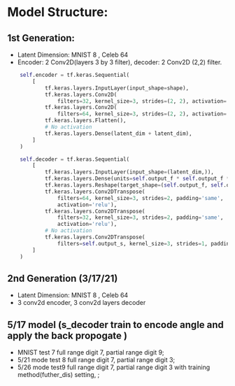 # Model Structure:

## 1st Generation:
-  Latent Dimension: MNIST 8  , Celeb 64 
- Encoder: 2 Conv2D(layers 3 by 3 filter), decoder: 2 Conv2D (2,2) filter.
```python
    self.encoder = tf.keras.Sequential(
        [
            tf.keras.layers.InputLayer(input_shape=shape),
            tf.keras.layers.Conv2D(
                filters=32, kernel_size=3, strides=(2, 2), activation='relu'),
            tf.keras.layers.Conv2D(
                filters=64, kernel_size=3, strides=(2, 2), activation='relu'),
            tf.keras.layers.Flatten(),
            # No activation
            tf.keras.layers.Dense(latent_dim + latent_dim),
        ]
    )

    self.decoder = tf.keras.Sequential(
        [
            tf.keras.layers.InputLayer(input_shape=(latent_dim,)),
            tf.keras.layers.Dense(units=self.output_f * self.output_f *32, activation=tf.nn.relu),
            tf.keras.layers.Reshape(target_shape=(self.output_f, self.output_f, 32)),
            tf.keras.layers.Conv2DTranspose(
                filters=64, kernel_size=3, strides=2, padding='same',
                activation='relu'),
            tf.keras.layers.Conv2DTranspose(
                filters=32, kernel_size=3, strides=2, padding='same',
                activation='relu'),
            # No activation
            tf.keras.layers.Conv2DTranspose(
                filters=self.output_s, kernel_size=3, strides=1, padding='same'),
        ]
    )

```

## 2nd Generation (3/17/21)
-  Latent Dimension: MNIST 8  , Celeb 64 
-  3 conv2d encoder, 3 conv2d layers decoder

## 5/17 model (s_decoder train to encode angle and apply the back propogate )
- MNIST test 7 full range digit 7, partial range digit 9;
- 5/21 mode test 8 full range digit 7, partial range digit 3; 
- 5/26 mode test9 full range digit 7, partial range digit 3 with training method(futher_dis) setting, ;